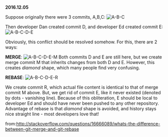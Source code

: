 **2016.12.05**

Suppose originally there were 3 commits, A,B,C:
![A-B-C](https://i.stack.imgur.com/lJRq7.png)

Then developer Dan created commit D, and developer Ed created commit E:
![A-B-C-D-E](https://i.stack.imgur.com/pK7Zb.png)

Obviously, this conflict should be resolved somehow. For this, there are 2 ways:

**MERGE**:
![A-B-C-D-E-M](https://i.stack.imgur.com/9Ul5w.png)
Both commits D and E are still here, but we create merge commit M that inherits changes from both D and E. However, this creates *diamond* shape, which many people find very confusing.

**REBASE**:
![A-B-C-D-E-R](https://i.stack.imgur.com/TvXuJ.png)

We create commit R, which actual file content is identical to that of merge commit M above. But, we get rid of commit E, like it never existed (denoted by dots - vanishing line). Because of this obliteration, E should be local to developer Ed and should have never been pushed to any other repository. Advantage of rebase is that *diamond* shape is avoided, and history stays nice straight line - most developers love that!

from:http://stackoverflow.com/questions/16666089/whats-the-difference-between-git-merge-and-git-rebase